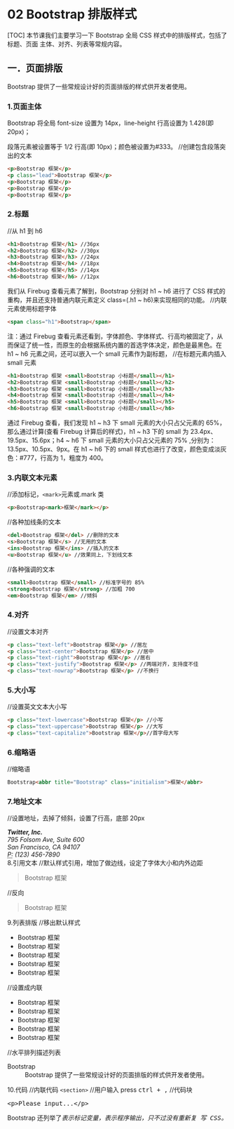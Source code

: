 # 02 Bootstrap 排版样式
[TOC]
本节课我们主要学习一下 Bootstrap 全局 CSS 样式中的排版样式，包括了标题、页面
主体、对齐、列表等常规内容。
## 一．页面排版
Bootstrap 提供了一些常规设计好的页面排版的样式供开发者使用。
### 1.页面主体
Bootstrap 将全局 font-size 设置为 14px，line-height 行高设置为 1.428(即20px)；<p>段落元素被设置等于 1/2 行高(即 10px)；颜色被设置为#333。
//创建包含段落突出的文本
```html
<p>Bootstrap 框架</p>
<p class="lead">Bootstrap 框架</p>
<p>Bootstrap 框架</p>
<p>Bootstrap 框架</p>
<p>Bootstrap 框架</p>
```
### 2.标题
//从 h1 到 h6
```html
<h1>Bootstrap 框架</h1> //36px
<h2>Bootstrap 框架</h2> //30px
<h3>Bootstrap 框架</h3> //24px
<h4>Bootstrap 框架</h4> //18px
<h5>Bootstrap 框架</h5> //14px
<h6>Bootstrap 框架</h6> //12px
```
我们从 Firebug 查看元素了解到，Bootstrap 分别对 h1 ~ h6 进行了 CSS 样式的重构，并且还支持普通内联元素定义 class=(.h1 ~ h6)来实现相同的功能。
//内联元素使用标题字体
```html
<span class="h1">Bootstrap</span>
```
注：通过 Firebug 查看元素还看到，字体颜色、字体样式、行高均被固定了，从而保证了统一性，而原生的会根据系统内置的首选字体决定，颜色是最黑色。在 h1 ~ h6 元素之间，还可以嵌入一个 small 元素作为副标题，
//在标题元素内插入 small 元素
```html
<h1>Bootstrap 框架 <small>Bootstrap 小标题</small></h1>
<h2>Bootstrap 框架 <small>Bootstrap 小标题</small></h2>
<h3>Bootstrap 框架 <small>Bootstrap 小标题</small></h3>
<h4>Bootstrap 框架 <small>Bootstrap 小标题</small></h4>
<h5>Bootstrap 框架 <small>Bootstrap 小标题</small></h5>
<h6>Bootstrap 框架 <small>Bootstrap 小标题</small></h6>
```
通过 Firebug 查看，我们发现 h1 ~ h3 下 small 元素的大小只占父元素的 65%，那么通过计算(查看 Firebug 计算后的样式)，h1 ~ h3 下的 small 为 23.4px、19.5px、15.6px；h4 ~ h6 下 small 元素的大小只占父元素的 75% ,分别为：13.5px、10.5px、9px。在 h1 ~ h6 下的 small 样式也进行了改变，颜色变成淡灰色：#777，行高为 1，粗度为 400。
### 3.内联文本元素
//添加标记，`<mark>`元素或.mark 类
```html
<p>Bootstrap<mark>框架</mark></p>
```
//各种加线条的文本
```html
<del>Bootstrap 框架</del> //删除的文本
<s>Bootstrap 框架</s> //无用的文本
<ins>Bootstrap 框架</ins> //插入的文本
<u>Bootstrap 框架</u> //效果同上，下划线文本
```
//各种强调的文本
```html
<small>Bootstrap 框架</small> //标准字号的 85%
<strong>Bootstrap 框架</strong> //加粗 700
<em>Bootstrap 框架</em> //倾斜
```
### 4.对齐
//设置文本对齐
```html
<p class="text-left">Bootstrap 框架</p> //居左
<p class="text-center">Bootstrap 框架</p> //居中
<p class="text-right">Bootstrap 框架</p> //居右
<p class="text-justify">Bootstrap 框架</p> //两端对齐，支持度不佳
<p class="text-nowrap">Bootstrap 框架</p> //不换行
```
### 5.大小写
//设置英文文本大小写
```html
<p class="text-lowercase">Bootstrap 框架</p> //小写
<p class="text-uppercase">Bootstrap 框架</p> //大写
<p class="text-capitalize">Bootstrap 框架</p>//首字母大写
```
### 6.缩略语
//缩略语
```html
Bootstrap<abbr title="Bootstrap" class="initialism">框架</abbr>
```
### 7.地址文本
//设置地址，去掉了倾斜，设置了行高，底部 20px
<address>
<strong>Twitter, Inc.</strong><br>
795 Folsom Ave, Suite 600<br>
San Francisco, CA 94107<br>
<abbr title="Phone">P:</abbr> (123) 456-7890
</address>
8.引用文本
//默认样式引用，增加了做边线，设定了字体大小和内外边距
<blockquote>
Bootstrap 框架
</blockquote>
//反向
<blockquote class="blockquote-reverse ">
Bootstrap 框架
</blockquote>
9.列表排版
//移出默认样式
<ul class="list-unstyled">
<li>Bootstrap 框架</li>
<li>Bootstrap 框架</li>
<li>Bootstrap 框架</li>
<li>Bootstrap 框架</li>
<li>Bootstrap 框架</li>
</ul>
//设置成内联
<ul class="list-inline">
<li>Bootstrap 框架</li>
<li>Bootstrap 框架</li>
<li>Bootstrap 框架</li>
<li>Bootstrap 框架</li>
<li>Bootstrap 框架</li>
</ul>
//水平排列描述列表
<dl class="dl-horizontal">
<dt>Bootstrap</dt>
<dd>Bootstrap 提供了一些常规设计好的页面排版的样式供开发者使用。</dd>
</dl>
10.代码
//内联代码
<code>&lt;section&gt;</code>
//用户输入
press <kbd>ctrl + ,</kbd>
//代码块
<pre>&lt;p&gt;Please input...&lt;/p&gt;</pre>
Bootstrap 还列举了<var>表示标记变量，<samp>表示程序输出，只不过没有重新复
写 CSS。